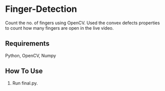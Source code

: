 # Finger-Detection
Count the no. of fingers using OpenCV. Used the convex defects properties to count how many fingers are open in the live video.

## Requirements
Python, OpenCV, Numpy
## How To Use
1. Run final.py.
